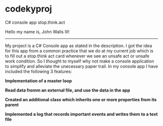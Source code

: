 # codekyproj
C# console app stop.think.act

Hello my name is, John Walls III!
***
My project is a C# Console app as stated in the description.  I got the idea for this app from a common practice
that we do at my current job which is to fill out a stop.think act card whenever we see an unsafe act or 
unsafe work condition.  So I thought to myself why not make a console application to simplify and
alleviate the unecessary paper trail.  In my console app I have included the following 3 features:

**Implementation of a master loop**

**Read data fromm an external file, and use the data in the app**

**Created an additional class which inherits one or more properties from its parent**

**Implemented a log that records important events and writes them to a text file**